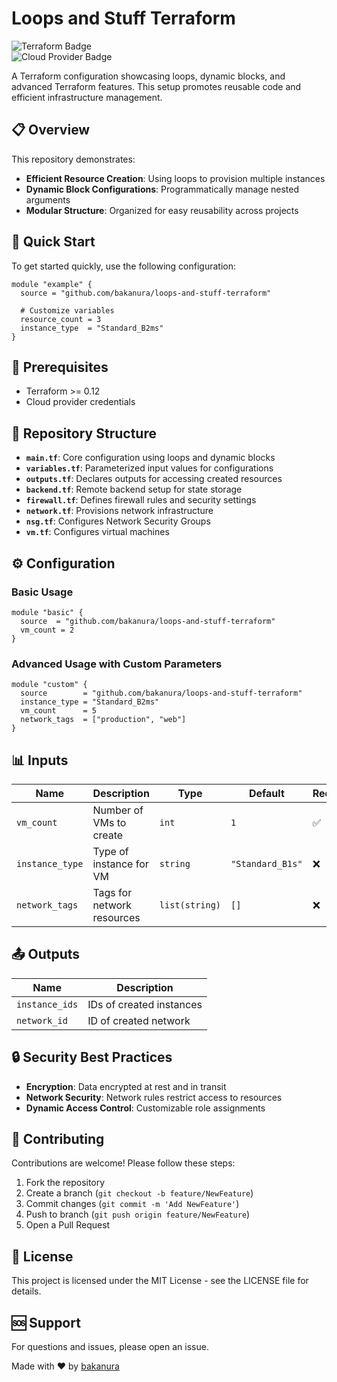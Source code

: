 # Loops and Stuff Terraform

![Terraform Badge](https://img.shields.io/badge/Terraform-%3E%3D0.12-blue)  
![Cloud Provider Badge](https://img.shields.io/badge/Cloud%20Provider-Any-blue)

A Terraform configuration showcasing loops, dynamic blocks, and advanced Terraform features. This setup promotes reusable code and efficient infrastructure management.

## 📋 Overview

This repository demonstrates:

- **Efficient Resource Creation**: Using loops to provision multiple instances
- **Dynamic Block Configurations**: Programmatically manage nested arguments
- **Modular Structure**: Organized for easy reusability across projects

## 🚀 Quick Start

To get started quickly, use the following configuration:

```hcl
module "example" {
  source = "github.com/bakanura/loops-and-stuff-terraform"

  # Customize variables
  resource_count = 3
  instance_type  = "Standard_B2ms"
}
```

## 📝 Prerequisites

- Terraform >= 0.12
- Cloud provider credentials

## 📂 Repository Structure

- **`main.tf`**: Core configuration using loops and dynamic blocks
- **`variables.tf`**: Parameterized input values for configurations
- **`outputs.tf`**: Declares outputs for accessing created resources
- **`backend.tf`**: Remote backend setup for state storage
- **`firewall.tf`**: Defines firewall rules and security settings
- **`network.tf`**: Provisions network infrastructure
- **`nsg.tf`**: Configures Network Security Groups
- **`vm.tf`**: Configures virtual machines

## ⚙️ Configuration

### Basic Usage

```hcl
module "basic" {
  source  = "github.com/bakanura/loops-and-stuff-terraform"
  vm_count = 2
}
```

### Advanced Usage with Custom Parameters

```hcl
module "custom" {
  source        = "github.com/bakanura/loops-and-stuff-terraform"
  instance_type = "Standard_B2ms"
  vm_count      = 5
  network_tags  = ["production", "web"]
}
```

## 📊 Inputs

| Name            | Description                          | Type           | Default          | Required |
|-----------------|--------------------------------------|----------------|------------------|----------|
| `vm_count`      | Number of VMs to create              | `int`          | `1`              | ✅        |
| `instance_type` | Type of instance for VM              | `string`       | `"Standard_B1s"` | ❌        |
| `network_tags`  | Tags for network resources           | `list(string)` | `[]`             | ❌        |

## 📤 Outputs

| Name            | Description                       |
|-----------------|-----------------------------------|
| `instance_ids`  | IDs of created instances          |
| `network_id`    | ID of created network             |

## 🔒 Security Best Practices

- **Encryption**: Data encrypted at rest and in transit
- **Network Security**: Network rules restrict access to resources
- **Dynamic Access Control**: Customizable role assignments

## 🤝 Contributing

Contributions are welcome! Please follow these steps:

1. Fork the repository
2. Create a branch (`git checkout -b feature/NewFeature`)
3. Commit changes (`git commit -m 'Add NewFeature'`)
4. Push to branch (`git push origin feature/NewFeature`)
5. Open a Pull Request

## 📝 License

This project is licensed under the MIT License - see the LICENSE file for details.

## 🆘 Support

For questions and issues, please open an issue.

Made with ❤️ by [bakanura](https://github.com/bakanura)